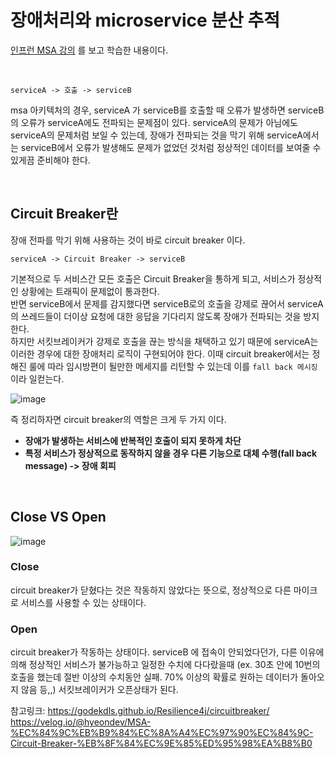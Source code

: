 # 장애처리와 microservice 분산 추적

[인프런 MSA 강의](https://www.inflearn.com/course/%EC%8A%A4%ED%94%84%EB%A7%81-%ED%81%B4%EB%9D%BC%EC%9A%B0%EB%93%9C-%EB%A7%88%EC%9D%B4%ED%81%AC%EB%A1%9C%EC%84%9C%EB%B9%84%EC%8A%A4)
를 보고 학습한 내용이다. 

</br>

```
serviceA -> 호출 -> serviceB
```

msa 아키텍처의 경우, serviceA 가 serviceB를 호출할 때 오류가 발생하면 serviceB의 오류가 serviceA에도 전파되는 문제점이 있다. 
serviceA의 문제가 아님에도 serviceA의 문제처럼 보일 수 있는데, 장애가 전파되는 것을 막기 위해 serviceA에서는 serviceB에서 오류가 발생해도 문제가 없었던 것처럼 정상적인 데이터를 보여줄 수 있게끔 준비해야 한다. 

</br>

## Circuit Breaker란

장애 전파를 막기 위해 사용하는 것이 바로 circuit breaker 이다. 

```
serviceA -> Circuit Breaker -> serviceB
```

기본적으로 두 서비스간 모든 호출은 Circuit Breaker을 통하게 되고, 서비스가 정상적인 상황에는 트래픽이 문제없이 통과한다.    
반면 serviceB에서 문제를 감지했다면 serviceB로의 호출을 강제로 끊어서 serviceA의 쓰레드들이 더이상 요청에 대한 응답을 기다리지 않도록 장애가 전파되는 것을 방지한다.    
하지만 서킷브레이커가 강제로 호출을 끊는 방식을 채택하고 있기 때문에 serviceA는 이러한 경우에 대한 장애처리 로직이 구현되어야 한다. 이때 circuit breaker에서는 정해진 룰에 따라 임시방편이 될만한 메세지를 리턴할 수 있는데 이를  `fall back 메시징`이라 일컫는다. 

![image](https://user-images.githubusercontent.com/45115557/200856565-23f3d796-6088-450e-ba7a-0b87318b3838.png)

즉 정리하자면 circuit breaker의 역할은 크게 두 가지 이다. 

* **장애가 발생하는 서비스에 반복적인 호출이 되지 못하게 차단**
* **특정 서비스가 정상적으로 동작하지 않을 경우 다른 기능으로 대체 수행(fall back message) -> 장애 회피** 

</br>

## Close VS Open

![image](https://user-images.githubusercontent.com/45115557/200859651-61ec97f2-786a-4e68-b69b-b85d3318eb38.png)


### Close

circuit breaker가 닫혔다는 것은 작동하지 않았다는 뜻으로, 정상적으로 다른 마이크로 서비스를 사용할 수 있는 상태이다. 

### Open

circuit breaker가 작동하는 상태이다. serviceB 에 접속이 안되었다던가, 다른 이유에 의해 정상적인 서비스가 불가능하고 일정한 수치에 다다랐을때 (ex. 30초 안에 10번의 호출을 했는데 절반 이상의 수치동안 실패. 70% 이상의 확률로 원하는 데이터가 돌아오지 않음 등,,) 서킷브레이커가 오픈상태가 된다. 

참고링크:
https://godekdls.github.io/Resilience4j/circuitbreaker/   
https://velog.io/@hyeondev/MSA-%EC%84%9C%EB%B9%84%EC%8A%A4%EC%97%90%EC%84%9C-Circuit-Breaker-%EB%8F%84%EC%9E%85%ED%95%98%EA%B8%B0   


